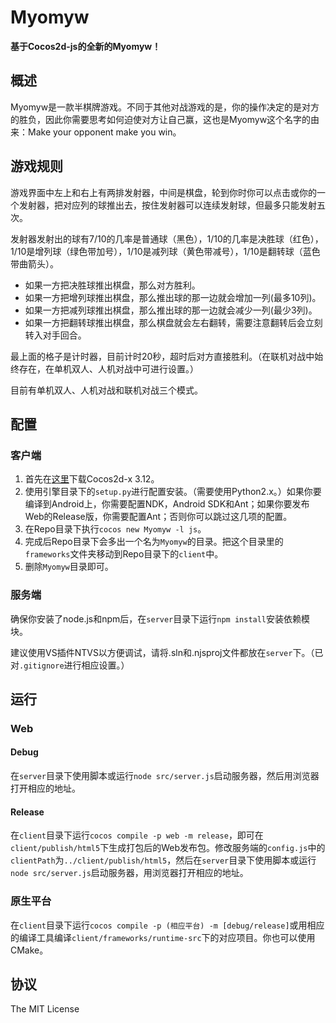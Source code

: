 # Myomyw
**基于Cocos2d-js的全新的Myomyw！**
## 概述
Myomyw是一款半棋牌游戏。不同于其他对战游戏的是，你的操作决定的是对方的胜负，因此你需要思考如何迫使对方让自己赢，这也是Myomyw这个名字的由来：Make your opponent make you win。
## 游戏规则
游戏界面中左上和右上有两排发射器，中间是棋盘，轮到你时你可以点击或你的一个发射器，把对应列的球推出去，按住发射器可以连续发射球，但最多只能发射五次。

发射器发射出的球有7/10的几率是普通球（黑色），1/10的几率是决胜球（红色），1/10是增列球（绿色带加号），1/10是减列球（黄色带减号），1/10是翻转球（蓝色带曲箭头）。

* 如果一方把决胜球推出棋盘，那么对方胜利。
* 如果一方把增列球推出棋盘，那么推出球的那一边就会增加一列(最多10列)。
* 如果一方把减列球推出棋盘，那么推出球的那一边就会减少一列(最少3列)。
* 如果一方把翻转球推出棋盘，那么棋盘就会左右翻转，需要注意翻转后会立刻转入对手回合。

最上面的格子是计时器，目前计时20秒，超时后对方直接胜利。（在联机对战中始终存在，在单机双人、人机对战中可进行设置。）

目前有单机双人、人机对战和联机对战三个模式。
## 配置
### 客户端
1. 首先在[这里](http://www.cocos2d-x.org/filedown/cocos2d-x-3.12.zip)下载Cocos2d-x 3.12。
2. 使用引擎目录下的`setup.py`进行配置安装。（需要使用Python2.x。）如果你要编译到Android上，你需要配置NDK，Android SDK和Ant；如果你要发布Web的Release版，你需要配置Ant；否则你可以跳过这几项的配置。
3. 在Repo目录下执行`cocos new Myomyw -l js`。
4. 完成后Repo目录下会多出一个名为`Myomyw`的目录。把这个目录里的`frameworks`文件夹移动到Repo目录下的`client`中。
5. 删除`Myomyw`目录即可。

### 服务端
确保你安装了node.js和npm后，在`server`目录下运行`npm install`安装依赖模块。

建议使用VS插件NTVS以方便调试，请将.sln和.njsproj文件都放在`server`下。（已对`.gitignore`进行相应设置。）
## 运行
### Web
#### Debug
在`server`目录下使用脚本或运行`node src/server.js`启动服务器，然后用浏览器打开相应的地址。
#### Release
在`client`目录下运行`cocos compile -p web -m release`，即可在`client/publish/html5`下生成打包后的Web发布包。修改服务端的`config.js`中的`clientPath`为`../client/publish/html5`，然后在`server`目录下使用脚本或运行`node src/server.js`启动服务器，用浏览器打开相应的地址。
### 原生平台
在`client`目录下运行`cocos compile -p (相应平台) -m [debug/release]`或用相应的编译工具编译`client/frameworks/runtime-src`下的对应项目。你也可以使用CMake。
## 协议
The MIT License
